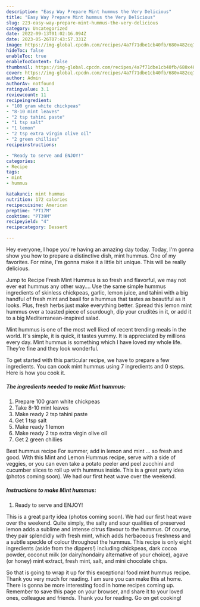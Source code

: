 ```yaml
---
description: "Easy Way Prepare Mint hummus the Very Delicious"
title: "Easy Way Prepare Mint hummus the Very Delicious"
slug: 223-easy-way-prepare-mint-hummus-the-very-delicious
category: Uncategorized
date: 2022-09-13T01:02:16.094Z
date: 2023-05-26T07:43:57.331Z
image: https://img-global.cpcdn.com/recipes/4a7f71dbe1cb40fb/680x482cq70/mint-hummus-recipe-main-photo.jpg
hideToc: false
enableToc: true
enableTocContent: false
thumbnail: https://img-global.cpcdn.com/recipes/4a7f71dbe1cb40fb/680x482cq70/mint-hummus-recipe-main-photo.jpg
cover: https://img-global.cpcdn.com/recipes/4a7f71dbe1cb40fb/680x482cq70/mint-hummus-recipe-main-photo.jpg
author: Admin
authorAv: notfound
ratingvalue: 3.1
reviewcount: 11
recipeingredient:
- "100 gram white chickpeas"
- "8-10 mint leaves"
- "2 tsp tahini paste"
- "1 tsp salt"
- "1 lemon"
- "2 tsp extra virgin olive oil"
- "2 green chillies"
recipeinstructions:

- "Ready to serve and ENJOY!"
categories:
- Recipe
tags:
- mint
- hummus

katakunci: mint hummus 
nutrition: 172 calories
recipecuisine: American
preptime: "PT17M"
cooktime: "PT39M"
recipeyield: "4"
recipecategory: Dessert

---
```



Hey everyone, I hope you're having an amazing day today. Today, I'm gonna show you how to prepare a distinctive dish, mint hummus. One of my favorites. For mine, I'm gonna make it a little bit unique. This will be really delicious.

Jump to Recipe Fresh Mint Hummus is so fresh and flavorful, we may not ever eat hummus any other way…. Use the same simple hummus ingredients of skinless chickpeas, garlic, lemon juice, and tahini with a big handful of fresh mint and basil for a hummus that tastes as beautiful as it looks. Plus, fresh herbs just make everything better. Spread this lemon mint hummus over a toasted piece of sourdough, dip your crudités in it, or add it to a big Mediterranean-inspired salad.

Mint hummus is one of the most well liked of recent trending meals in the world. It's simple, it is quick, it tastes yummy. It is appreciated by millions every day. Mint hummus is something which I have loved my whole life. They're fine and they look wonderful.


To get started with this particular recipe, we have to prepare a few ingredients. You can cook mint hummus using 7 ingredients and 0 steps. Here is how you cook it.

<!--inarticleads1-->

##### The ingredients needed to make Mint hummus:

1. Prepare 100 gram white chickpeas
1. Take 8-10 mint leaves
1. Make ready 2 tsp tahini paste
1. Get 1 tsp salt
1. Make ready 1 lemon
1. Make ready 2 tsp extra virgin olive oil
1. Get 2 green chillies


Best hummus recipe For summer, add in lemon and mint … so fresh and good. With this Mint and Lemon Hummus recipe, serve with a side of veggies, or you can even take a potato peeler and peel zucchini and cucumber slices to roll up with hummus inside. This is a great party idea (photos coming soon). We had our first heat wave over the weekend. 

<!--inarticleads2-->

##### Instructions to make Mint hummus:


1. Ready to serve and ENJOY!

This is a great party idea (photos coming soon). We had our first heat wave over the weekend. Quite simply, the salty and sour qualities of preserved lemon adds a sublime and intense citrus flavour to the hummus. Of course, they pair splendidly with fresh mint, which adds herbaceous freshness and a subtle speckle of colour throughout the hummus. This recipe is only eight ingredients (aside from the dippers!) including chickpeas, dark cocoa powder, coconut milk (or dairy/nondairy alternative of your choice), agave (or honey) mint extract, fresh mint, salt, and mini chocolate chips. 

So that is going to wrap it up for this exceptional food mint hummus recipe. Thank you very much for reading. I am sure you can make this at home. There is gonna be more interesting food in home recipes coming up. Remember to save this page on your browser, and share it to your loved ones, colleague and friends. Thank you for reading. Go on get cooking!
